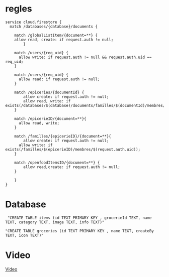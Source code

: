 # regles
``` rules_version = '2';
service cloud.firestore {
  match /databases/{database}/documents {
  
    match /globalListItem/{document=**} {
  	allow read, create: if request.auth != null;
		}
  
    match /users/{req_uid} {
      allow write: if request.auth != null && request.auth.uid == req_uid;
    }

    match /users/{req_uid} {
      allow read: if request.auth != null;
    }
    
    match /epiceries/{documentId} {
    	allow create: if request.auth != null; 
    	allow read, write: if exists(/databases/$(database)/documents/familles/$(documentId)/membres/$(request.auth.uid));
    }
    
    match /epicerieID/{document=**}{
      allow read, write;
    } 

    match /familles/{epicerieID}/{document=**}{
    	allow create: if request.auth != null; 
      allow write: if exists(/familles/$(epicerieID)/membres/$(request.auth.uid));
    } 
    
    match /openfoodItemsID/{document=**} {
    	allow read,create: if request.auth != null;
    }
    
	}
}
```

# Database
``` "CREATE TABLE items (id TEXT PRIMARY KEY , grocerieId TEXT, name TEXT, category TEXT, image TEXT, info TEXT)"```

```"CREATE TABLE groceries (id TEXT PRIMARY KEY , name TEXT, createBy TEXT, icon TEXT)"```

# Video

[Video](/ScreenRecorderProject1.mp4)